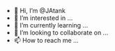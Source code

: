 - 👋 Hi, I’m @JAtank
- 👀 I’m interested in ...
- 🌱 I’m currently learning ...
- 💞️ I’m looking to collaborate on ...
- 📫 How to reach me ...

<!---
JAtank/JAtank is a ✨ special ✨ repository because its `README.md` (this file) appears on your GitHub profile.
You can click the Preview link to take a look at your changes.
--->
